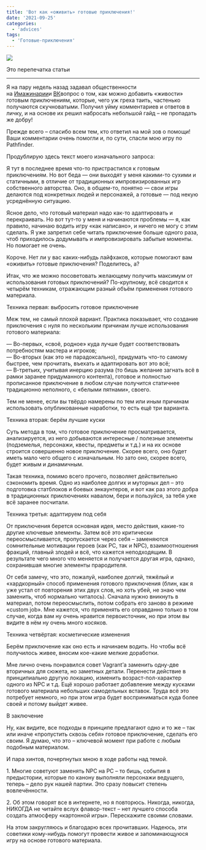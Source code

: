 ```yaml
---
title: 'Вот как «оживить» готовые приключения!'
date: '2021-09-25'
categories:
  - 'advices'
tags:
  - 'Готовые-приключения'
---
```


![](https://cyborgsandmages.com/wp-content/uploads/2021/09/image-5.png)

Это перепечатка статьи

---

Я на пару недель назад задавал общественности на [Имажинарии](https://imaginaria.ru/p/kak-ozhivit-gotovye-priklyucheniya.html)и [ВК](https://vk.com/svolodgm?w=wall269733631_310)вопрос о том, как можно добавить «живости» готовым приключениям, которые, чего уж греха таить, частенько получаются скучноватыми. Получил уйму комментариев и ответов в личку, и на основе их решил набросать небольшой гайд – не пропадать же добру!

Прежде всего – спасибо всем тем, кто ответил на мой зов о помощи! Ваши комментарии очень помогли и, по сути, спасли мою игру по Pathfinder.

Продублирую здесь текст моего изначального запроса:

Я тут в последнее время что-то пристрастился к готовым приключениям. Но вот беда — они выходят у меня какими-то сухими и статичными, в отличие от традиционных импровизированных игр собственного авторства. Оно, в общем-то, понятно — свои игры делаются под конкретных людей и персонажей, а готовые — под некую усреднённую ситуацию.

Ясное дело, что готовый материал надо как-то адаптировать и перекраивать. Но вот тут-то у меня и начинаются проблемы — я, как правило, начинаю водить игру «как написано», и ничего не могу с этим сделать. Я уже запретил себе читать приключение больше одного раза, чтоб приходилось додумывать и импровизировать забытые моменты. Но помогает не очень.

Короче. Нет ли у вас каких-нибудь лайфхаков, которые помогают вам «оживить» готовые приключения? Поделитесь, а?

Итак, что же можно посоветовать желающему получить максимум от использования готовых приключений? По-крупному, всё сводится к четырём техникам, отражающим разный объём применения готового материала.

Техника первая: выбросить готовое приключение

Меж тем, не самый плохой вариант. Практика показывает, что создание приключения с нуля по нескольким причинам лучше использования готового материала:

— Во-первых, «своё, родное» куда лучше будет соответствовать потребностям мастера и игроков;  
— Во-вторых (как это не парадоксально), придумать что-то самому быстрее, чем прочитать, въехать и адаптировать вот это всё;  
— В-третьих, учитывая инерцию разума (то бишь желание загнать всё в рамки заранее придуманного контента), готовое и полностью прописанное приключение в любом случае получится статичнее традиционно неполного, с «белыми пятнами», своего.

Тем не менее, если вы твёрдо намерены по тем или иным причинам использовать опубликованные наработки, то есть ещё три варианта.

Техника вторая: берём лучшие куски

Суть метода в том, что готовое приключение просматривается, анализируется, из него добываются интересные / полезные элементы (подземелья, персонажи, квесты, предметы и т.д.) и на их основе строится совершенно новое приключение. Скорее всего, оно будет иметь мало чего общего с изначальным. Но зато оно, скорее всего, будет живым и динамичным.

Такая техника, помимо всего прочего, позволяет действительно сэкономить время. Одно из наиболее долгих и муторных дел – это подготовка статблоков и боевых энкаунтеров, и вот как раз этого добра в традиционных приключениях навалом, бери и пользуйся, за тебя уже всё заранее посчитали.

Техника третья: адаптируем под себя

От приключения берется основная идея, место действия, какие-то другие ключевые элементы. Затем всё это критически переосмысливается, пропускается через себя – заменяются сомнительные мотивации героев (как PC, так и NPC), взаимоотношения фракций, главный злодей и всё, что кажется неподходящим. В результате чего много что меняется и получается другая игра, однако, сохранившая многие элементы прародителя.

От себя замечу, что это, пожалуй, наиболее долгий, тяжёлый и «хардкорный» способ применения готового приключения (блин, как я уже устал от повторения этих двух слов, но хоть убей, не знаю чем заменить, чтоб нормально читалось). Сначала нужно вникнуть в материал, потом переосмыслить, потом собрать его заново в режиме «custom job». Мне кажется, что применять его оправданно только в том случае, когда вам ну очень нравится первоисточник, но при этом вы видите в нём ну очень много косяков.

Техника четвёртая: косметические изменения

Берём приключение как оно есть и начинаем водить. Но чтобы всё получилось живее, вносим кое-какие мелкие доработки.

Мне лично очень понравился совет Vagrant’а заменить одну-две вторичных для сюжета, но заметных детали. Перенести действие в принципиально другую локацию, изменить возраст-пол-характер одного из NPC и т.д. Ещё хорошо работает добавление между кусками готового материала небольших самодельных вставок. Труда всё это потребует немного, но при этом игра будет восприниматься куда более своей и потому выйдет живее.

В заключение

Ну, как видите, все подходы в принципе предлагают одно и то же – так или иначе «пропустить сквозь себя» готовое приключение, сделать его своим. Я думаю, что это – ключевой момент при работе с любым подобным материалом.

И пара хинтов, почерпнутых мною в ходе работы над темой.

1\. Многие советуют заменять NPC на PC – то бишь, события в предыстории, которые по канону выполняли персонажи ведущего, теперь – дело рук нашей партии. Это сразу повысит степень вовлечённости.

2\. Об этом говорят все в интернете, но я повторюсь. Никогда, никогда, НИКОГДА не читайте вслух флавор-текст – нет лучшего способа создать атмосферу «картонной игры». Перескажите своими словами.

На этом закругляюсь и благодарю всех прочитавших. Надеюсь, эти советики кому-нибудь помогут провести живое и запоминающуюся игру на основе готового материала.
